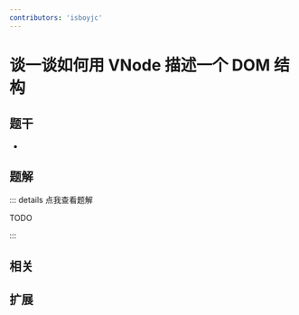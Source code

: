 ```yaml
---
contributors: 'isboyjc'
---
```


# 谈一谈如何用 VNode 描述一个 DOM 结构


## 题干

- 



## 题解

::: details 点我查看题解

  TODO

:::



## 相关



## 扩展
